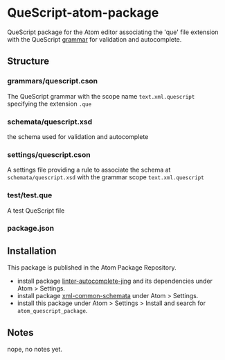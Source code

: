 # QueScript-atom-package

QueScript package for the Atom editor associating the 'que' file extension with the QueScript [grammar](https://github.com/maybites/Lib_QueScript/wiki/QS-Reference) for validation and autocomplete.

## Structure

### grammars/quescript.cson

The QueScript grammar with the scope name `text.xml.quescript` specifying the extension `.que`

### schemata/quescript.xsd

the schema used for validation and autocomplete

### settings/quescript.cson

A settings file providing a rule to associate the schema at `schemata/quescript.xsd` with the grammar scope `text.xml.quescript`

### test/test.que

A test QueScript file

### package.json

## Installation

This package is published in the Atom Package Repository. 

* install package [linter-autocomplete-jing](https://github.com/aerhard/linter-autocomplete-jing) and its dependencies under Atom > Settings.
* install package [xml-common-schemata](https://atom.io/packages/xml-common-schemata) under Atom > Settings.
* install this package under  Atom > Settings > Install and search for `atom_quescript_package`.


## Notes

nope, no notes yet.
